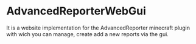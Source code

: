# AdvancedReporterWebGui
It is a website implementation for the AdvancedReporter minecraft plugin with wich you can manage, create add a new reports via the gui.
